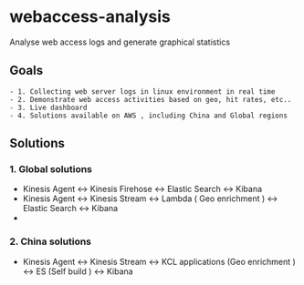 # webaccess-analysis
Analyse web access logs and generate graphical statistics

## Goals
	- 1. Collecting web server logs in linux environment in real time 
	- 2. Demonstrate web access activities based on geo, hit rates, etc..
	- 3. Live dashboard
	- 4. Solutions available on AWS , including China and Global regions
	
## Solutions
### 1. Global solutions
- Kinesis Agent <-> Kinesis Firehose <-> Elastic Search <-> Kibana
- Kinesis Agent <-> Kinesis Stream <-> Lambda ( Geo enrichment ) <-> Elastic Search <-> Kibana
- 
### 2. China solutions
- Kinesis Agent <-> Kinesis Stream <-> KCL applications (Geo enrichment ) <-> ES (Self build ) <-> Kibana 


